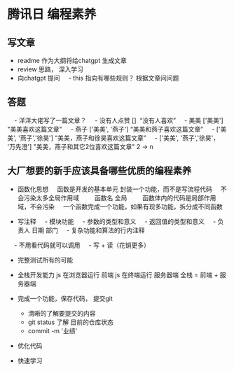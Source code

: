 # 腾讯日 编程素养

## 写文章
- readme 作为大纲将给chatgpt 生成文章
- review 思路， 深入学习
- 向chatgpt 提问
    - this 指向有哪些规则？
根据文章问问题

## 答题
    - 洋洋大佬写了一篇文章？
    - 没有人点赞 []  “没有人喜欢”
    - 美美 ['美美'] "美美喜欢这篇文章"
    - 燕子 ['美美', '燕子'] “美美和燕子喜欢这篇文章”
    - ['美美', '燕子','徐昊'] “美美，燕子和徐昊喜欢这篇文章”
    - ['美美', '燕子','徐昊'， '万先澄'] "美美，燕子和其它2位喜欢这篇文章" 2 -> n 

## 大厂想要的新手应该具备哪些优质的编程素养
- 函数化思想
    函数是开发的基本单元 封装一个功能，而不是写流程代码
    不会污染太多全局作用域
        函数名 全局
        函数体内的代码是局部作用域，不会污染
    一个函数完成一个功能，如果有现多功能，拆分成不同函数 

- 写注释
    - 模块功能 
    - 参数的类型和意义
    - 返回值的类型和意义
    - 负责人 日期 部门 
    - 复杂功能和算法的行内注释

    - 不用看代码就可以调用
    - 写 + 读（花销更多）

- 完整测试所有的可能
- 全栈开发能力
    js 在浏览器运行 前端
    js 在终端运行 服务器端
    全栈 = 前端 + 服务器端

- 完成一个功能，保存代码， 提交git
    - 清晰的了解要提交的内容
    - git status 了解 目前的仓库状态
    - commit -m '业绩'

- 优化代码
- 快速学习